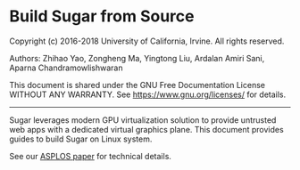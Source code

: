 # Build Sugar from Source

Copyright (c) 2016-2018 University of California, Irvine. All rights reserved.

Authors: Zhihao Yao, Zongheng Ma, Yingtong Liu, Ardalan Amiri Sani, Aparna Chandramowlishwaran

This document is shared under the GNU Free Documentation License WITHOUT ANY WARRANTY. See https://www.gnu.org/licenses/ for details.

_____________________________

Sugar leverages modern GPU virtualization solution to provide untrusted web apps with a dedicated virtual graphics plane. This document provides guides to build Sugar on Linux system.

See our [ASPLOS paper](http://www.ics.uci.edu/~ardalan/papers/Yao_ASPLOS18.pdf) for technical details.


